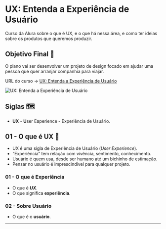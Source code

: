 # UX: Entenda a Experiência de Usuário

Curso da Alura sobre o que é UX, e o que há nessa área, e como ter ideias sobre os produtos que queremos produzir.

## Objetivo Final &#x1F3AF;

O plano vai ser desenvolver um projeto de design focado em ajudar uma pessoa que quer arranjar companhia para viajar.

URL do curso -> [UX: Entenda a Experiência de Usuário](https://cursos.alura.com.br/course/fundamentos-ux-entendendo-experiencia-usuario)

![UX: Entenda a Experiência de Usuário](https://www.alura.com.br/assets/api/share/curso-fundamentos-ux-entendendo-experiencia-usuario.png)

## Siglas &#x1F5FA;
* **UX** - **U**ser E**x**perience - Experiência de Usuário.

## 01 - O que é UX &#x1F516;
* UX é uma sigla de Experiência de Usuário (*User Experience*).
* “Experiência” tem relação com vivência, sentimento, conhecimento.
* Usuário é quem usa, desde ser humano até um bichinho de estimação.
* Pensar no usuário é imprescindível para qualquer projeto.

### 01 - O que é Experiência
* O que é ***UX***.
* O que significa **experiência**.

### 02 - Sobre Usuário
* O que é o **usuário**.

***